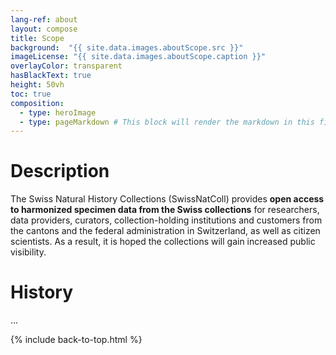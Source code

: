 ```yaml
---
lang-ref: about
layout: compose
title: Scope
background:  "{{ site.data.images.aboutScope.src }}"
imageLicense: "{{ site.data.images.aboutScope.caption }}"
overlayColor: transparent
hasBlackText: true
height: 50vh
toc: true
composition:
  - type: heroImage
  - type: pageMarkdown # This block will render the markdown in this file so no data property needed
---
```


# Description
The Swiss Natural History Collections (SwissNatColl) provides **open access to harmonized specimen data from the Swiss collections** for researchers, data providers, curators, collection-holding institutions and customers from the cantons and the federal administration in Switzerland, as well as citizen scientists. As a result, it is hoped the collections will gain increased public visibility.

# History
...

{% include back-to-top.html %}
